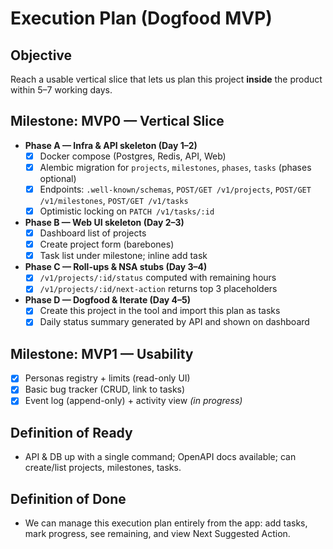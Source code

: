 # Execution Plan (Dogfood MVP)

## Objective
Reach a usable vertical slice that lets us plan this project **inside** the product within 5–7 working days.

## Milestone: MVP0 — Vertical Slice
- **Phase A — Infra & API skeleton (Day 1–2)**
  - [x] Docker compose (Postgres, Redis, API, Web)
  - [x] Alembic migration for `projects`, `milestones`, `phases`, `tasks` (phases optional)
  - [x] Endpoints: `.well-known/schemas`, `POST/GET /v1/projects`, `POST/GET /v1/milestones`, `POST/GET /v1/tasks`
  - [x] Optimistic locking on `PATCH /v1/tasks/:id`
- **Phase B — Web UI skeleton (Day 2–3)**
  - [x] Dashboard list of projects
  - [x] Create project form (barebones)
  - [x] Task list under milestone; inline add task
- **Phase C — Roll-ups & NSA stubs (Day 3–4)**
  - [x] `/v1/projects/:id/status` computed with remaining hours
  - [x] `/v1/projects/:id/next-action` returns top 3 placeholders
- **Phase D — Dogfood & Iterate (Day 4–5)**
  - [x] Create this project in the tool and import this plan as tasks
  - [x] Daily status summary generated by API and shown on dashboard

## Milestone: MVP1 — Usability
- [x] Personas registry + limits (read-only UI)
- [x] Basic bug tracker (CRUD, link to tasks)
- [x] Event log (append-only) + activity view *(in progress)*

## Definition of Ready
- API & DB up with a single command; OpenAPI docs available; can create/list projects, milestones, tasks.

## Definition of Done
- We can manage this execution plan entirely from the app: add tasks, mark progress, see remaining, and view Next Suggested Action.





